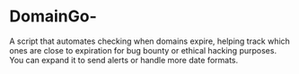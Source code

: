 # DomainGo-
A script that automates checking when domains expire, helping track which ones are close to expiration for bug bounty or ethical hacking purposes. You can expand it to send alerts or handle more date formats.
